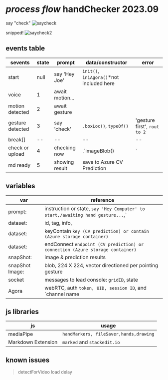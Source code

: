 # *process flow* handChecker 2023.09

say "check"
![saycheck](https://github.com/metatatt/handgesture-snapshot/assets/100538673/69b3dd7c-4812-429a-85eb-1dcb7b206e0e)

snipped!
![saycheck2](https://github.com/metatatt/handgesture-snapshot/assets/100538673/0f3df6e7-4750-40d1-b6d9-429f469c630d)


## events table
|sevents|state |prompt|data/constructor|error
|--|--|--|--|--|
|start | null|say 'Hey Joe'|`init()`, `iniAgora()`*not included here
|voice | 1|await motion...|
|motion detected |2|await gesture|
|gesture detected |3|say 'check'|`.boxLoc()`, `typeOf()`|'gesture first', `rout to 2`
|break[]|--|--|--|--|
|check or upload |4|checking now|.`imageBlob()|`
|md ready |5|showing result|save to Azure CV Prediction

## variables

|var| reference |
|--|--|
| prompt: |instruction or state, `say 'Hey Computer' to start,/awaiting hand gesture...`,`  |
| dataset: |id, tag, info,|
| dataset: |keyContain `key (CV prediction) or contain (Azure storage container)`|
| dataset: |endConnect `endpoint (CV prediction) or connection (Azure storage container)`|
| snapShot: |image & prediction results|
| snapShot Image: |blob, 224 X 224, vector directioned per pointing gesture|
| socket|messages to lead console: `gridID`, state|
| Agora|webRTC, auth `token, UID, session ID`, and `channel name|`

## js libraries

|js| usage |
|--|--|
|mediaPipe  | `handMarkers, fileSaver,hands,drawing`  |
|Markdown Extension | `marked` and `stackedit.io` |

## known issues
>detectForVideo load delay
>